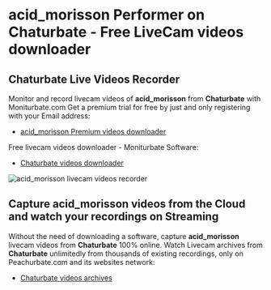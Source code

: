 # acid_morisson Performer on Chaturbate - Free LiveCam videos downloader

## Chaturbate Live Videos Recorder

Monitor and record livecam videos of **acid_morisson** from **Chaturbate** with Moniturbate.com
Get a premium trial for free by just and only registering with your Email address:
* [acid_morisson Premium videos downloader](https://moniturbate.com/request-demo-licence-key.html)

Free livecam videos downloader - Moniturbate Software:
* [Chaturbate videos downloader](https://moniturbate.com/moniturbate-download-software.html)

![acid_morisson livecam videos recorder](https://peachurnet.com/templates/moniturbate-software.png)


## Capture acid_morisson videos from the Cloud and watch your recordings on Streaming

Without the need of downloading a software, capture **acid_morisson** livecam videos from **Chaturbate** 100% online.
Watch Livecam archives from **Chaturbate** unlimitedly from thousands of existing recordings, only on Peachurbate.com and its websites network:
* [Chaturbate videos archives](https://peachurnet.com/)